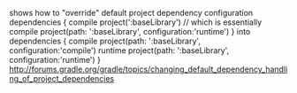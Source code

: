shows how to "override" default project dependency configuration
dependencies { 
compile project(':baseLibrary') 
// which is essentially compile project(path: ':baseLibrary', configuration:'runtime') 
} 
into 
dependencies { 
compile project(path: ':baseLibrary', configuration:'compile') 
runtime project(path: ':baseLibrary', configuration:'runtime') 
}
http://forums.gradle.org/gradle/topics/changing_default_dependency_handling_of_project_dependencies
